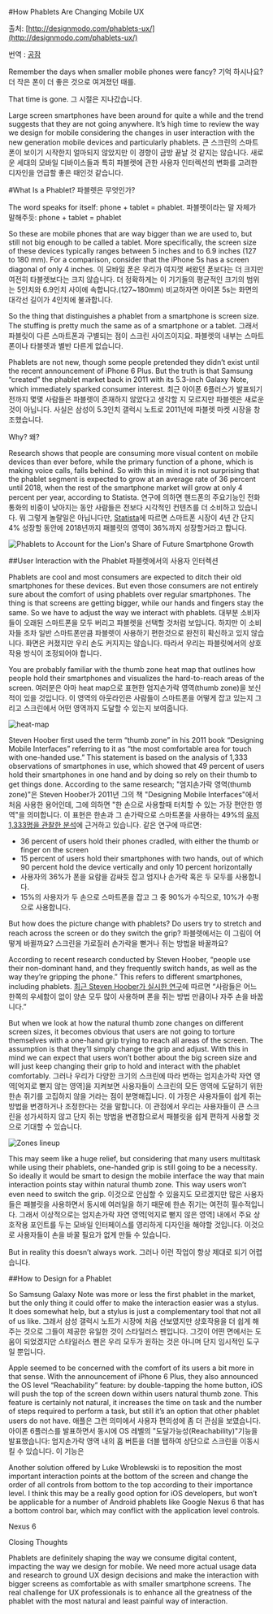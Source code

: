 #How Phablets Are Changing Mobile UX

출처: [http://designmodo.com/phablets-ux/](http://designmodo.com/phablets-ux/)

번역 : [공잠](http://gongjam.co.kr)

Remember the days when smaller mobile phones were fancy?
기억 하시나요? 더 작은 폰이 더 좋은 것으로 여겨졌던 때를.

That time is gone.
그 시절은 지나갔습니다.

Large screen smartphones have been around for quite a while and the trend suggests that they are not going anywhere. It’s high time to review the way we design for mobile considering the changes in user interaction with the new generation mobile devices and particularly phablets.
큰 스크린의 스마트폰이 보이기 시작한지 얼마되지 않았지만 이 경향이 금방 끝날 것 같지는 않습니다. 새로운 세대의 모바일 디바이스들과 특히 파블렛에 관한 사용자 인터렉션의 변화를 고려한 디자인을 언급할 좋은 때인것 같습니다.

#What Is a Phablet?
파블렛은 무엇인가?

The word speaks for itself: phone + tablet = phablet.
파블렛이라는 말 자체가 말해주듯: phone + tablet = phablet

So these are mobile phones that are way bigger than we are used to, but still not big enough to be called a tablet. More specifically, the screen size of these devices typically ranges between 5 inches and to 6.9 inches (127 to 180 mm). For a comparison, consider that the iPhone 5s has a screen diagonal of only 4 inches.
이 모바일 폰은 우리가 여지껏 써왔던 폰보다는 더 크지만 여전히 타블렛보다는 크지 않습니다. 더 정확하게는 이 기기들의 평균적인 크기의 범위는 5인치와 6.9인치 사이에 속합니다.(127~180mm) 비교하자면 아이폰 5s는 화면의 대각선 길이가 4인치에 불과합니다.

So the thing that distinguishes a phablet from a smartphone is screen size. The stuffing is pretty much the same as of a smartphone or a tablet.
그래서 파블릿이 다른 스마트폰과 구별되는 점이 스크린 사이즈이지요. 파블렛의 내부는 스마트폰이나 타블렛과 별반 다른게 없습니다.

Phablets are not new, though some people pretended they didn’t exist until the recent announcement of iPhone 6 Plus. But the truth is that Samsung “created” the phablet market back in 2011 with its 5.3-inch Galaxy Note, which immediately sparked consumer interest.
최근 아이폰 6플러스가 발표되기 전까지 몇몇 사람들은 파블렛이 존재하지 않았다고 생각할 지 모르지만 파블렛은 새로운것이 아닙니다. 사실은 삼성이 5.3인치 갤럭시 노트로 2011년에 파블렛 마켓 시장을 창조했습니다.

Why?
왜?

Research shows that people are consuming more visual content on mobile devices than ever before, while the primary function of a phone, which is making voice calls, falls behind. So with this in mind it is not surprising that the phablet segment is expected to grow at an average rate of 36 percent until 2018, when the rest of the smartphone market will grow at only 4 percent per year, according to Statista.
연구에 의하면 핸드폰의 주요기능인 전화통화의 비중이 낮아지는 동안 사람들은 전보다 시각적인 컨텐츠를 더 소비하고 있습니다. 뭐 그렇게 놀랄일은 아닙니다만, [Statista](http://www.statista.com/chart/2660/smartphone-shipment-forecast/)에 따르면 스마트폰 시장이 4년 간 단지 4% 성장할 동안에 2018년까지 패블릿의 영역이 36%까지 성장할거라고 합니다.

![Phablets to Account for the Lion's Share of Future Smartphone Growth](https://d28wbuch0jlv7v.cloudfront.net/images/infografik/normal/chartoftheday_2660_Smartphone_shipment_forecast_n.jpg)

##User Interaction with the Phablet
파블렛에서의 사용자 인터렉션

Phablets are cool and most consumers are expected to ditch their old smartphones for these devices. But even those consumers are not entirely sure about the comfort of using phablets over regular smartphones. The thing is that screens are getting bigger, while our hands and fingers stay the same. So we have to adjust the way we interact with phablets.
대부분 소비자들이 오래된 스마트폰을 모두 버리고 파블렛을 선택할 것처럼 보입니다. 하지만 이 소비자들 조차 일반 스마트폰만큼 파블렛이 사용하기 편한것으로 완전히 확신하고 있지 않습니다. 화면은 커졌지만 우리 손도 커지지는 않습니다. 따라서 우리는 파블릿에서의 상호작용 방식이 조정되어야 합니다.

You are probably familiar with the thumb zone heat map that outlines how people hold their smartphones and visualizes the hard-to-reach areas of the screen.
여러분은 아마 heat map으로 표현한 엄지손가락 영역(thumb zone)을 보신적이 있을 것입니다. 이 영역의 아웃라인은 사람들이 스마트폰을 어떻게 잡고 있는지 그리고 스크린에서 어떤 영역까지 도달할 수 있는지 보여줍니다.

![heat-map](https://dl.dropboxusercontent.com/u/38351999/witinweb/blog/heat-map.png)

Steven Hoober first used the term “thumb zone” in his 2011 book “Designing Mobile Interfaces” referring to it as “the most comfortable area for touch with one-handed use.” This statement is based on the analysis of 1,333 observations of smartphones in use, which showed that 49 percent of users hold their smartphones in one hand and by doing so rely on their thumb to get things done. According to the same research;
"엄지손가락 영역(thumb zone)"은 Steven Hoober가 2011년 그의 책 "Designing Mobile Interfaces"에서 처음 사용한 용어인데, 그에 의하면 "한 손으로 사용할때 터치할 수 있는 가장 편안한 영역"을 의미합니다. 이 표현은 한손과 그 손가락으로 스마트폰을 사용하는 49%의 [유저 1,333명을 관찰한 분석](http://www.uxmatters.com/mt/archives/2013/02/how-do-users-really-hold-mobile-devices.php)에 근거하고 있습니다. 같은 연구에 따르면:

 - 36 percent of users hold their phones cradled, with either the thumb or finger on the screen
 - 15 percent of users hold their smartphones with two hands, out of which 90 percent hold the device vertically and only 10 percent horizontally
 - 사용자의 36%가 폰을 요람을 감싸듯 잡고 엄지나 손가락 혹은 두 모두를 사용합니다.
 - 15%의 사용자가  두 손으로 스마트폰을 잡고 그 중 90%가 수직으로, 10%가 수평으로 사용합니다.

But how does the picture change with phablets? Do users try to stretch and reach across the screen or do they switch the grip?
파블렛에서는 이 그림이 어떻게 바뀔까요? 스크린을 가로질러 손가락을 뻗거나 쥐는 방법을 바꿀까요?

According to recent research conducted by Steven Hoober, “people use their non-dominant hand, and they frequently switch hands, as well as the way they’re gripping the phone.” This refers to different smartphones, including phablets.
[최근 Steven Hoober가 실시한 연구](http://www.uxmatters.com/mt/archives/2014/11/the-rise-of-the-phablet-designing-for-larger-phones.php)에 따르면 “사람들은 어느 한쪽의 우세함이 없이 양손 모두 많이 사용하며 폰을 쥐는 방법 만큼이나 자주 손을 바꿉니다.” 

But when we look at how the natural thumb zone changes on different screen sizes, it becomes obvious that users are not going to torture themselves with a one-hand grip trying to reach all areas of the screen. The assumption is that they’ll simply change the grip and adjust. With this in mind we can expect that users won’t bother about the big screen size and will just keep changing their grip to hold and interact with the phablet comfortably.
그러나 우리가 다양한 크기의 스크린에 따라 변하는 엄지손가락 자연 영역[억지로 뻗지 않는 영역]을 지켜보면 사용자들이 스크린의 모든 영역에 도달하기 위한 한손 쥐기를 고집하지 않을 거라는 점이 분명해집니다. 이 가정은 사용자들이 쉽게 쥐는 방법을 변경하거나 조정한다는 것을 말합니다. 이 관점에서 우리는 사용자들이 큰 스크린을 성가셔하지 않고 단지 쥐는 방법을 변경함으로서 패블릿을 쉽게 편하게 사용할 것으로 기대할 수 있습니다.

![Zones lineup](https://dl.dropboxusercontent.com/u/38351999/witinweb/blog/zones-lineup.png)

This may seem like a huge relief, but considering that many users multitask while using their phablets, one-handed grip is still going to be a necessity. So ideally it would be smart to design the mobile interface the way that main interaction points stay within natural thumb zone. This way users won’t even need to switch the grip.
이것으로 안심할 수 있을지도 모르겠지만 많은 사용자들은 패블릿을 사용하면서 동시에 여러일을 하기 때문에 한손 쥐기는 여전히 필수적입니다. 그래서 이상적으로는 엄지손가락 자연 영역[억지로 뻗지 않은 영역] 내에서 주요 상호작용 포인트를 두는 모바일 인터페이스를 영리하게 디자인을 해야할 것입니다. 이것으로 사용자들이 손을 바꿀 필요가 없게 만들 수 있습니다.

But in reality this doesn’t always work.
그러나 이런 작업이 항상 제대로 되기 어렵습니다.

##How to Design for a Phablet

So Samsung Galaxy Note was more or less the first phablet in the market, but the only thing it could offer to make the interaction easier was a stylus. It does somewhat help, but a stylus is just a complementary tool that not all of us like.
그래서 삼성 갤럭시 노트가 시장에 처음 선보였지만 상호작용을 더 쉽게 해주는 것으로 그들이 제공한 유일한 것이 스타일러스 펜입니다. 그것이 어떤 면에서는 도움이 되었겠지만 스타일러스 펜은 우리 모두가 원하는 것은 아니며 단지 임시적인 도구일 뿐입니다. 

Apple seemed to be concerned with the comfort of its users a bit more in that sense. With the announcement of iPhone 6 Plus, they also announced the OS level “Reachability” feature: by double-tapping the home button, iOS will push the top of the screen down within users natural thumb zone. This feature is certainly not natural, it increases the time on task and the number of steps required to perform a task, but still it’s an option that other phablet users do not have.
애플은 그런 의미에서 사용자 편의성에 좀 더 관심을 보였습니다. 아이폰 6플러스를 발표하면서 동시에 OS 레벨의 "도달가능성(Reachability)"기능을 발표했습니다: 엄지손가락 영역 내의 홈 버튼을 더블 탭하여 상단으로 스크린을 이동시킬 수 있습니다. 이 기능은  

Another solution offered by Luke Wroblewski is to reposition the most important interaction points at the bottom of the screen and change the order of all controls from bottom to the top according to their importance level. I think this may be a really good option for iOS developers, but won’t be applicable for a number of Android phablets like Google Nexus 6 that has a bottom control bar, which may conflict with the application level controls.

Nexus 6

Closing Thoughts

Phablets are definitely shaping the way we consume digital content, impacting the way we design for mobile. We need more actual usage data and research to ground UX design decisions and make the interaction with bigger screens as comfortable as with smaller smartphone screens. The real challenge for UX professionals is to enhance all the greatness of the phablet with the most natural and least painful way of interaction.
